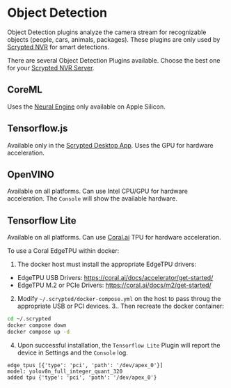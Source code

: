 # Object Detection

Object Detection plugins analyze the camera stream for recognizable objects (people, cars, animals, packages). These plugins are only used by [Scrypted NVR](/scrypted-nvr/) for smart detections.

There are several Object Detection Plugins available. Choose the best one for your [Scrypted NVR Server](/server-hardware).

## CoreML

Uses the [Neural Engine](https://www.makeuseof.com/what-is-a-neural-engine-how-does-it-work/) only available on Apple Silicon.

## Tensorflow.js

Available only in the [Scrypted Desktop App](/desktop-application). Uses the GPU for hardware acceleration.

## OpenVINO

Available on all platforms. Can use Intel CPU/GPU for hardware acceleration. The `Console` will show the available hardware.

## Tensorflow Lite

Available on all platforms. Can use [Coral.ai](https://coral.ai) TPU for hardware acceleration.

To use a Coral EdgeTPU within docker:

1. The docker host must install the appropriate EdgeTPU drivers:
  * EdgeTPU USB Drivers: https://coral.ai/docs/accelerator/get-started/
  * EdgeTPU M.2 or PCIe Drivers: https://coral.ai/docs/m2/get-started/
2. Modify `~/.scrypted/docker-compose.yml` on the host to pass throug the appropriate USB or PCI devices.
3.. Then recreate the docker container:
```sh
cd ~/.scrypted
docker compose down
docker compose up -d
```
4. Upon successful installation, the `Tensorflow Lite` Plugin will report the device in Settings and the `Console` log.
```
edge tpus [{'type': 'pci', 'path': '/dev/apex_0'}]
model: yolov8n_full_integer_quant_320
added tpu {'type': 'pci', 'path': '/dev/apex_0'}
```
